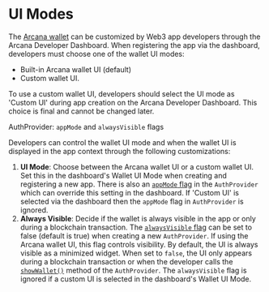 # UI Modes

The [Arcana wallet](../) can be customized by Web3 app developers through the Arcana Developer Dashboard. When registering the app via the dashboard, developers must choose one of the wallet UI modes:

- Built-in Arcana wallet UI (default)
- Custom wallet UI.

To use a custom wallet UI, developers should select the UI mode as 'Custom UI' during app creation on the Arcana Developer Dashboard. This choice is final and cannot be changed later.

AuthProvider: `appMode` and `alwaysVisible` flags

Developers can control the wallet UI mode and when the wallet UI is displayed in the app context through the following customizations:

1. **UI Mode**: Choose between the Arcana wallet UI or a custom wallet UI. Set this in the dashboard's Wallet UI Mode when creating and registering a new app. There is also an [`appMode` flag](https://authsdk-ref-guide.netlify.app/interfaces/constructorparams) in the `AuthProvider` which can override this setting in the dashboard. If 'Custom UI' is selected via the dashboard then the `appMode` flag in `AuthProvider` is ignored.
1. **Always Visible**: Decide if the wallet is always visible in the app or only during a blockchain transaction. The [`alwaysVisible` flag](https://authsdk-ref-guide.netlify.app/interfaces/constructorparams) can be set to false (default is true) when creating a new `AuthProvider`. If using the Arcana wallet UI, this flag controls visibility. By default, the UI is always visible as a minimized widget. When set to `false`, the UI only appears during a blockchain transaction or when the developer calls the [`showWallet()`](https://authsdk-ref-guide.netlify.app/classes/authprovider#showWallet) method of the `AuthProvider`. The `alwaysVisible` flag is ignored if a custom UI is selected in the dashboard's Wallet UI Mode.
